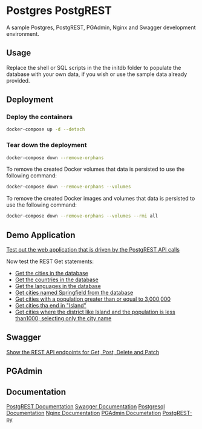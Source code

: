 Postgres PostgREST
=================

A sample Postgres, PostgREST, PGAdmin, Nginx and Swagger development environment.

## Usage

Replace the shell or SQL scripts in the the initdb folder to populate the database with your own data, if you wish or use the sample data already provided.

## Deployment

### Deploy the containers

```bash
docker-compose up -d --detach
```

### Tear down the deployment

```bash
docker-compose down --remove-orphans 
```

To remove the created Docker volumes that data is persisted to use the following command:

```bash
docker-compose down --remove-orphans --volumes
```

To remove the created Docker images and volumes that data is persisted to use the following command:

```bash
docker-compose down --remove-orphans --volumes --rmi all
```

## Demo Application

[Test out the web application that is driven by the PostgREST API calls](http://localhost)

Now test the REST Get statements:

* [Get the cities in the database](http://localhost:3333/city)
* [Get the countries in the database](http://localhost:3333/country)
* [Get the languages in the database](http://localhost:3333/countrylanguage)
* [Get cities named Springfield from the database](http://localhost:3333/city?name=eq.Springfield)
* [Get cities with a population greater than or equal to 3,000,000](http://localhost:3333/city?population=gte.3333000)
* [Get cities tha end in "Island"](http://localhost:3333/city?district=like.*Island)
* [Get cities where the district like Island and the population is less than1000; selecting only the city name](http://localhost:3333/city?district=like.*Island&population=lt.1000&select=id,name)

## Swagger

 [Show the REST API endpoints for Get, Post, Delete and Patch](http://localhost:8080)

## PGAdmin

## Documentation
[PostgREST Documentation](https://postgrest.org/en/v8.0/index.html)
[Swagger Documentation](https://swagger.io/docs/)
[Postgresql Documentation](https://www.postgresql.org/docs/)
[Nginx Documentation](https://nginx.org/en/docs/)
[PGAdmin Documetation](https://www.pgadmin.org/docs/)
[PostgREST-py](https://github.com/supabase-community/postgrest-py)